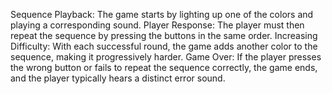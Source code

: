 Sequence Playback: The game starts by lighting up one of the colors and playing a corresponding sound.
Player Response: The player must then repeat the sequence by pressing the buttons in the same order.
Increasing Difficulty: With each successful round, the game adds another color to the sequence, making it progressively harder.
Game Over: If the player presses the wrong button or fails to repeat the sequence correctly, the game ends, and the player typically hears a distinct error sound.
